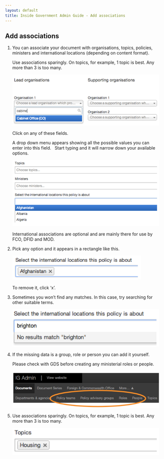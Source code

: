 ```yaml
---
layout: default
title: Inside Government Admin Guide - Add associations
---
```


## Add associations

1. You can associate your document with  organisations, topics, policies, ministers and international locations (depending on content format).

	Use associations sparingly. On topics, for example, 1 topic is best. Any more than 3 is too many.
	
	![Add associations 1](add-associations-1.png)
	
	Click on any of these fields.
	
	A drop down menu appears showing all the possible values you can enter into this field.  	Start typing and it will narrow down your available options.
	
	![Add associations 2](add-associations-2.png)
	
	International associations are optional and are mainly there for use by FCO, DFID and MOD.
	
2. Pick any option and it appears in a rectangle like this.

	![Add associations 3](add-associations-3.png)
	
	To remove it, click ‘x’.
	
3. Sometimes you won’t find any matches. In this case, try searching for other suitable terms.

	![Add associations 4](add-associations-4.png)

4. If the missing data is a group, role or person you can add it yourself.

	Please check with GDS before creating any ministerial roles or people.
	
	![Add associations 5](add-associations-5.png)
	
5. Use associations sparingly. On topics, for example, 1 topic is best. Any more than 3 is too many.

	![Add associations 6](add-associations-6.png)